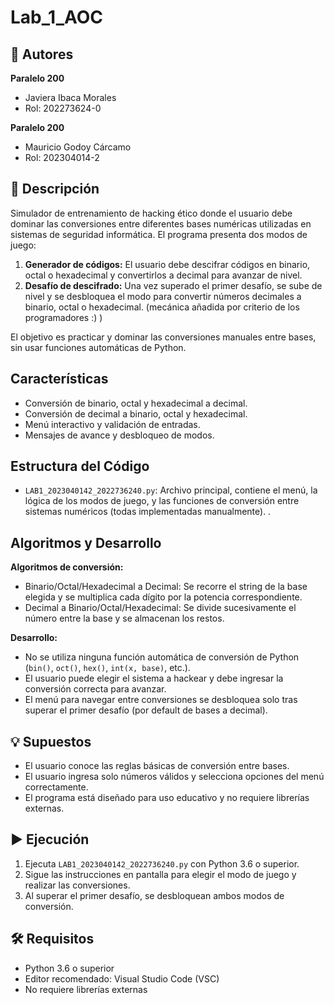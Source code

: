 # Lab_1_AOC

## 👥 Autores

**Paralelo 200**
* Javiera Ibaca Morales
* Rol: 202273624-0

**Paralelo 200**
* Mauricio Godoy Cárcamo
* Rol: 202304014-2

## 📝 Descripción

Simulador de entrenamiento de hacking ético donde el usuario debe dominar las conversiones entre diferentes bases numéricas utilizadas en sistemas de seguridad informática. El programa presenta dos modos de juego:

1. **Generador de códigos:** El usuario debe descifrar códigos en binario, octal o hexadecimal y convertirlos a decimal para avanzar de nivel.
2. **Desafío de descifrado:** Una vez superado el primer desafío, se sube de nivel y se desbloquea el modo para convertir números decimales a binario, octal o hexadecimal. (mecánica añadida por criterio de los programadores :) )

El objetivo es practicar y dominar las conversiones manuales entre bases, sin usar funciones automáticas de Python.

## Características

- Conversión de binario, octal y hexadecimal a decimal.
- Conversión de decimal a binario, octal y hexadecimal.
- Menú interactivo y validación de entradas.
- Mensajes de avance y desbloqueo de modos.

## Estructura del Código

- `LAB1_2023040142_2022736240.py`: Archivo principal, contiene el menú, la lógica de los modos de juego,
    y las funciones de conversión entre sistemas numéricos (todas implementadas manualmente). .

## Algoritmos y Desarrollo

**Algoritmos de conversión:**
- Binario/Octal/Hexadecimal a Decimal: Se recorre el string de la base elegida y se multiplica cada dígito por la potencia correspondiente.
- Decimal a Binario/Octal/Hexadecimal: Se divide sucesivamente el número entre la base y se almacenan los restos.

**Desarrollo:**
- No se utiliza ninguna función automática de conversión de Python (`bin()`, `oct()`, `hex()`, `int(x, base)`, etc.).
- El usuario puede elegir el sistema a hackear y debe ingresar la conversión correcta para avanzar.
- El menú para navegar entre conversiones se desbloquea solo tras superar el primer desafío (por default de bases a decimal).

## 💡 Supuestos

- El usuario conoce las reglas básicas de conversión entre bases.
- El usuario ingresa solo números válidos y selecciona opciones del menú correctamente.
- El programa está diseñado para uso educativo y no requiere librerías externas.

## ▶️ Ejecución

1. Ejecuta `LAB1_2023040142_2022736240.py` con Python 3.6 o superior.
2. Sigue las instrucciones en pantalla para elegir el modo de juego y realizar las conversiones.
3. Al superar el primer desafío, se desbloquean ambos modos de conversión.

## 🛠️ Requisitos

- Python 3.6 o superior
- Editor recomendado: Visual Studio Code (VSC)
- No requiere librerías externas
